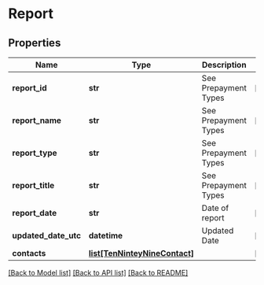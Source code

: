# Report

## Properties
Name | Type | Description | Notes
------------ | ------------- | ------------- | -------------
**report_id** | **str** | See Prepayment Types | [optional] 
**report_name** | **str** | See Prepayment Types | [optional] 
**report_type** | **str** | See Prepayment Types | [optional] 
**report_title** | **str** | See Prepayment Types | [optional] 
**report_date** | **str** | Date of report | [optional] 
**updated_date_utc** | **datetime** | Updated Date | [optional] 
**contacts** | [**list[TenNinteyNineContact]**](TenNinteyNineContact.md) |  | [optional] 

[[Back to Model list]](../README.md#documentation-for-models) [[Back to API list]](../README.md#documentation-for-api-endpoints) [[Back to README]](../README.md)


